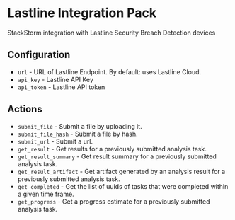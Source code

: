 # Lastline Integration Pack

StackStorm integration with Lastline Security Breach Detection devices

## Configuration

* `url` - URL of Lastline Endpoint. By default: uses Lastline Cloud.
* `api_key` - Lastline API Key
* `api_token` - Lastline API token

## Actions

* `submit_file` - Submit a file by uploading it.
* `submit_file_hash` - Submit a file by hash.
* `submit_url` - Submit a url.
* `get_result` - Get results for a previously submitted analysis task.
* `get_result_summary` - Get result summary for a previously submitted analysis task.
* `get_result_artifact` - Get artifact generated by an analysis result for a previously submitted analysis task.
* `get_completed` - Get the list of uuids of tasks that were completed within a given time frame.
* `get_progress` - Get a progress estimate for a previously submitted analysis task.
